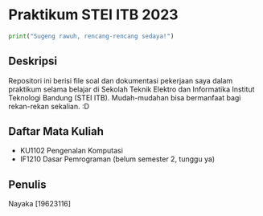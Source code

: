 # Praktikum STEI ITB 2023
```py
print("Sugeng rawuh, rencang-rencang sedaya!")
```
## Deskripsi
Repositori ini berisi file soal dan dokumentasi pekerjaan saya dalam praktikum selama belajar di Sekolah Teknik Elektro dan Informatika Institut Teknologi Bandung (STEI ITB). Mudah-mudahan bisa bermanfaat bagi rekan-rekan sekalian. :D

## Daftar Mata Kuliah
- KU1102 Pengenalan Komputasi
- IF1210 Dasar Pemrograman (belum semester 2, tunggu ya)


## Penulis
Nayaka [19623116]
